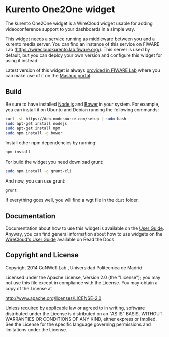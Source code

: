 Kurento One2One widget
======================

The kurento One2One widget is a WireCloud widget usable for adding
videoconference support to your dashboards in a simple way.

This widget needs a
[service](https://github.com/wirecloud-fiware/kurento-example-services-scala)
running as middleware between you and a kurento media server. You can find an
instance of this service on FIWARE Lab
(https://wirecloudkurento.lab.fiware.org/). This server is used by default, but
you can deploy your own version and configure this widget for using it instead.

Latest version of this widget is always [provided in FIWARE
Lab](https://store.lab.fi-ware.org/search/keyword/KurentoStarterKit) where you
can make use of it on the [Mashup portal](https://mashup.lab.fi-ware.org).

Build
-----

Be sure to have installed [Node.js](http://node.js) and [Bower](http://bower.io)
in your system. For example, you can install it on Ubuntu and Debian running the
following commands:

```bash
curl -sL https://deb.nodesource.com/setup | sudo bash -
sudo apt-get install nodejs
sudo apt-get install npm
sudo npm install -g bower
```

Install other npm dependencies by running:

```bash
npm install
```

For build the widget you need download grunt:

```bash
sudo npm install -g grunt-cli
```

And now, you can use grunt:

```bash
grunt
```

If everything goes well, you will find a wgt file in the `dist` folder.


## Documentation

Documentation about how to use this widget is available on the
[User Guide](src/doc/userguide.md). Anyway, you can find general information
about how to use widgets on the
[WireCloud's User Guide](https://wirecloud.readthedocs.io/en/stable/user_guide/)
available on Read the Docs.


Copyright and License
---------------------

Copyright 2014 CoNWeT Lab., Universidad Politecnica de Madrid

Licensed under the Apache License, Version 2.0 (the "License");
you may not use this file except in compliance with the License.
You may obtain a copy of the License at

  http://www.apache.org/licenses/LICENSE-2.0

Unless required by applicable law or agreed to in writing, software
distributed under the License is distributed on an "AS IS" BASIS,
WITHOUT WARRANTIES OR CONDITIONS OF ANY KIND, either express or implied.
See the License for the specific language governing permissions and
limitations under the License.
